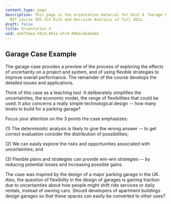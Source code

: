 ```yaml
---
content_type: page
description: This page is the orientation material for Unit 4 "Garage Case" in the
  MIT course IDS.333 Risk and Decision Analysis of fall 2021.
draft: false
title: Orientation 4
uid: ae675aea-581d-461a-afc4-806acbba6a64
---
```

## Garage Case Example

The garage case provides a preview of the process of exploring the effects of uncertainty on a project and system, and of using flexible strategies to improve overall performance. The remainder of the course develops the detailed issues and applications.

Think of this case as a teaching tool. It deliberately simplifies the uncertainties, the economic model, the range of flexibilities that could be used. It also concerns a really simple technological design -- how many levels to build for a parking garage?

Focus your attention on the 3 points the case emphasizes:

(1) The deterministic analysis is likely to give the wrong answer -- to get correct evaluation consider the distribution of possibilities;

(2) We can easily explore the risks and opportunities associated with uncertainties; and

(3) Flexible plans and strategies can provide win-win strategies -- by reducing potential losses and increasing possible gains.

The case was inspired by the design of a major parking garage in the UK.  Also, the question of flexibility in the design of garages is gaining traction due to uncertainties about how people might shift ride services or daily rentals, instead of owning cars. Should developers of apartment buildings design garages so that these spaces can easily be converted to other uses?